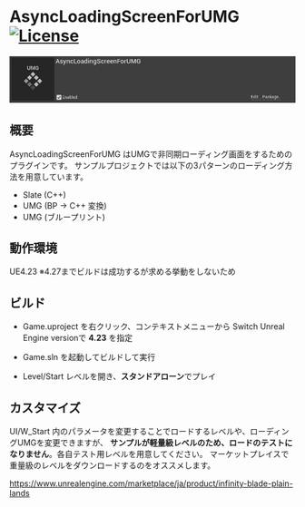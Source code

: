 # AsyncLoadingScreenForUMG [![License](https://img.shields.io/github/license/Suuta/AsyncLoadingScreenForUMG.svg)](https://github.com/Suuta/AsyncLoadingScreenForUMG/blob/main/LICENCE.md)

<img src="/images/icon.jpg?raw=true" alt="icon" title="icon"  />

## 概要

AsyncLoadingScreenForUMG はUMGで非同期ローディング画面をするためのプラグインです。
サンプルプロジェクトでは以下の3パターンのローディング方法を用意しています。

* Slate (C++)
* UMG (BP → C++ 変換)
* UMG (ブループリント)



## 動作環境

UE4.23    ※4.27までビルドは成功するが求める挙動をしないため



## ビルド

* Game.uproject を右クリック、コンテキストメニューから Switch Unreal Engine versionで **4.23** を指定

* Game.sln を起動してビルドして実行

* Level/Start レベルを開き、**スタンドアローン**でプレイ

  

## カスタマイズ

UI/W_Start 内のパラメータを変更することでロードするレベルや、ローディングUMGを変更できますが、
**サンプルが軽量級レベルのため、ロードのテストになりません**。各自テスト用レベルを用意してください。
マーケットプレイスで重量級のレベルをダウンロードするのをオススメします。

https://www.unrealengine.com/marketplace/ja/product/infinity-blade-plain-lands



